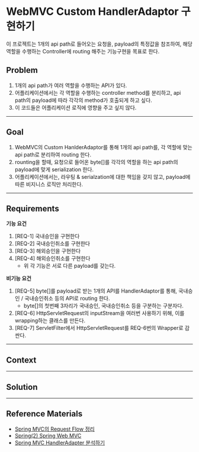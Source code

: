 # WebMVC Custom HandlerAdaptor 구현하기
이 프로젝트는 1개의 api path로 들어오는 요청을, payload의 특정값을 참조하여, 해당 역할을 수행하는 Controller에 routing 해주는 기능구현을 목표로 한다.  

## Problem
1. 1개의 api path가 여러 역할을 수행하는 API가 있다.
2. 어플리케이션에서는 각 역할을 수행하는 controller method를 분리하고, api path의 payload에 따라 각각의 method가 호출되게 하고 싶다.
3. 이 코드들은 어플리케이션 로직에 영향을 주고 싶지 않다.

---

## Goal
1. WebMVC의 Custom HanlderAdaptor를 통해 1개의 api path를, 각 역할에 맞는 api path로 분리하여 routing 한다.
2. rounting을 할때, 요청으로 들어온 byte[]를 각각의 역할을 하는 api path의 payload에 맞게 serialization 한다.
3. 어플리케이션에서는, 라우팅 & serialzation에 대한 책임을 갖지 않고, payload에 따른 비지니스 로직만 처리한다.

---

## Requirements
**기능 요건**
1. [REQ-1] 국내승인을 구현한다
2. [REQ-2] 국내승인취소를 구현한다
3. [REQ-3] 해외승인을 구현한다
4. [REQ-4] 해외승인취소를 구현한다
    - 위 각 기능은 서로 다른 payload를 갖는다.

**비기능 요건**
1. [REQ-5] byte[]를 payload로 받는 1개의 API를 HandlerAdaptor를 통해, 국내승인 / 국내승인취소 등의 API로 routing 한다.
   - byte[]의 첫번째 3자리가 국내승인, 국내승인취소 등을 구분하는 구분자다.
2. [REQ-6] HttpServletRequest의 inputStream을 여러번 사용하기 위해, 이를 wrapping하는 클래스를 만든다.
3. [REQ-7] ServletFilter에서 HttpServletRequest를 REQ-6번의 Wrapper로 감싼다.

---

## Context

---

## Solution

---

## Reference Materials
- [Spring MVC의 Request Flow 정리](https://hyos-dev-log.tistory.com/m/21)
- [Spring(2) Spring Web MVC](https://velog.io/@hanblueblue/%EB%B2%88%EC%97%AD-Spring2-Spring-Web-MVC)
- [Spring MVC HandlerAdapter 분석하기](https://velog.io/@jihoson94/Spring-MVC-HandlerAdapter-%EB%B6%84%EC%84%9D%ED%95%98%EA%B8%B0)